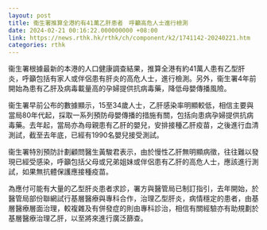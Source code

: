 ```yaml
---
layout: post
title: 衞生署推算全港約有41萬乙肝患者　呼籲高危人士進行檢測
date: 2024-02-21 00:16:22.000000000 +08:00
link: https://news.rthk.hk/rthk/ch/component/k2/1741142-20240221.htm
categories: rthk
---
```


衞生署根據最新的本港的人口健康調查結果，推算全港有約41萬人患有乙型肝炎，呼籲包括有家人或伴侶患有肝炎的高危人士，進行檢測。另外，衞生署4年前開始為患有乙肝及病毒載量高的孕婦提供抗病毒藥，降低母嬰傳播風險。

衞生署早前公布的數據顯示，15至34歲人士，乙肝感染率明顯較低，相信主要與當局80年代起，採取一系列預防母嬰傳播的措施有關，包括向患病孕婦提供抗病毒藥。去年起，當局亦為母親患有乙肝的嬰兒，安排接種乙肝疫苗，之後進行血清測試，截至去年底，已經有1990名嬰兒接受測試。

衞生署特別預防計劃顧問醫生黃駿君表示，由於慢性乙肝無明顯病徵，往往難以發現已經受感染，呼籲包括父母或兄弟姐妹或伴侶患有乙肝的高危人士，應該進行測試，如果無抗體保護應接種疫苗。

為應付可能有大量的乙型肝炎患者求診，署方與醫管局已制訂指引，去年開始，於醫管局部份聯網試行基層醫療與專科合作，治理乙型肝炎，病情穩定的患者，由基層醫療層面治理，較複雜及有併發症的則由專科診治，相信有關經驗亦有助規劃於基層醫療治理乙肝，以至將來進行廣泛篩查。
